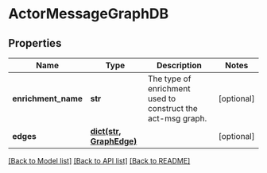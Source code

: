 # ActorMessageGraphDB

## Properties
Name | Type | Description | Notes
------------ | ------------- | ------------- | -------------
**enrichment_name** | **str** | The type of enrichment used to construct the act-msg graph. | [optional] 
**edges** | [**dict(str, GraphEdge)**](GraphEdge.md) |  | [optional] 

[[Back to Model list]](../README.md#documentation-for-models) [[Back to API list]](../README.md#documentation-for-api-endpoints) [[Back to README]](../README.md)

